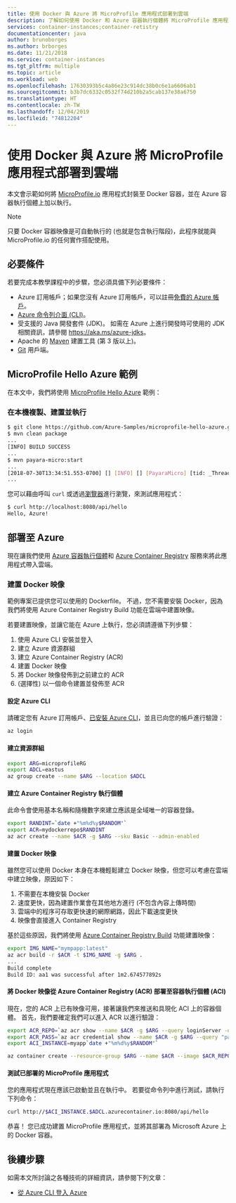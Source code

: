 ```yaml
---
title: 使用 Docker 與 Azure 將 MicroProfile 應用程式部署到雲端
description: 了解如何使用 Docker 和 Azure 容器執行個體將 MicroProfile 應用程式部署至雲端。
services: container-instances;container-retistry
documentationcenter: java
author: brunoborges
ms.author: brborges
ms.date: 11/21/2018
ms.service: container-instances
ms.tgt_pltfrm: multiple
ms.topic: article
ms.workload: web
ms.openlocfilehash: 17630393b5c4a86e23c914dc38b0c6e1a6606ab1
ms.sourcegitcommit: b3b7dc6332c0532f74d210b2a5cab137e38a6750
ms.translationtype: HT
ms.contentlocale: zh-TW
ms.lasthandoff: 12/04/2019
ms.locfileid: "74812204"
---
```

# <a name="deploy-a-microprofile-application-to-the-cloud-with-docker-and-azure"></a>使用 Docker 與 Azure 將 MicroProfile 應用程式部署到雲端

本文會示範如何將 [MicroProfile.io] 應用程式封裝至 Docker 容器，並在 Azure 容器執行個體上加以執行。

> [!NOTE]
>
> 只要 Docker 容器映像是可自動執行的 (也就是包含執行階段)，此程序就能與 MicroProfile.io 的任何實作搭配使用。

## <a name="prerequisites"></a>必要條件

若要完成本教學課程中的步驟，您必須具備下列必要條件：

* Azure 訂用帳戶；如果您沒有 Azure 訂用帳戶，可以註冊[免費的 Azure 帳戶]。
* [Azure 命令列介面 (CLI)]。
* 受支援的 Java 開發套件 (JDK)。 如需在 Azure 上進行開發時可使用的 JDK 相關資訊，請參閱 <https://aka.ms/azure-jdks>。
* Apache 的 [Maven] 建置工具 (第 3 版以上)。
* [Git] 用戶端。

## <a name="microprofile-hello-azure-sample"></a>MicroProfile Hello Azure 範例

在本文中，我們將使用 [MicroProfile Hello Azure](https://github.com/azure-samples/microprofile-hello-azure) 範例：

### <a name="clone-build-and-run-locally"></a>在本機複製、建置並執行

```bash
$ git clone https://github.com/Azure-Samples/microprofile-hello-azure.git
$ mvn clean package
...
[INFO] BUILD SUCCESS
...
$ mvn payara-micro:start
...
[2018-07-30T13:34:51.553-0700] [] [INFO] [] [PayaraMicro] [tid: _ThreadID=1 _ThreadName=main] [timeMillis: 1532982891553] [levelValue: 800] Payara Micro  5.182 #badassmicrofish (build 303) ready in 10,304 (ms)
...
```

您可以藉由呼叫 `curl` 或透過[瀏覽器](http://localhost:8080/api/hello)進行瀏覽，來測試應用程式：

```bash
$ curl http://localhost:8080/api/hello
Hello, Azure!
```

## <a name="deploy-to-azure"></a>部署至 Azure

現在讓我們使用 [Azure 容器執行個體]和 [Azure Container Registry] 服務來將此應用程式帶入雲端。

### <a name="build-a-docker-image"></a>建置 Docker 映像

範例專案已提供您可以使用的 Dockerfile。 不過，您不需要安裝 Docker，因為我們將使用 Azure Container Registry Build 功能在雲端中建置映像。

若要建置映像，並讓它能在 Azure 上執行，您必須請遵循下列步驟：

1. 使用 Azure CLI 安裝並登入
1. 建立 Azure 資源群組
1. 建立 Azure Container Registry (ACR)
1. 建置 Docker 映像
1. 將 Docker 映像發佈到之前建立的 ACR
1. (選擇性) 以一個命令建置並發佈至 ACR


#### <a name="set-up-azure-cli"></a>設定 Azure CLI

請確定您有 Azure 訂用帳戶、[已安裝 Azure CLI](https://docs.microsoft.com/cli/azure/install-azure-cli?view=azure-cli-latest)，並且已向您的帳戶進行驗證：

```bash
az login
```

#### <a name="create-a-resource-group"></a>建立資源群組

```bash
export ARG=microprofileRG
export ADCL=eastus
az group create --name $ARG --location $ADCL
```

#### <a name="create-an-azure-container-registry-instance"></a>建立 Azure Container Registry 執行個體

此命令會使用基本名稱和隨機數字來建立應該是全域唯一的容器登錄。

```bash
export RANDINT=`date +"%m%d%y$RANDOM"`
export ACR=mydockerrepo$RANDINT
az acr create --name $ACR -g $ARG --sku Basic --admin-enabled
```

#### <a name="build-the-docker-image"></a>建置 Docker 映像

雖然您可以使用 Docker 本身在本機輕鬆建立 Docker 映像，但您可以考慮在雲端中建立映像，原因如下：

1. 不需要在本機安裝 Docker
1. 速度更快，因為建置作業會在其他地方進行 (不包含內容上傳時間)
1. 雲端中的程序可存取更快速的網際網路，因此下載速度更快
1. 映像會直接進入 Container Registry

基於這些原因，我們將使用 [Azure Container Registry Build] 功能建置映像：

```bash
export IMG_NAME="mympapp:latest"
az acr build -r $ACR -t $IMG_NAME -g $ARG .
...
Build complete
Build ID: aa1 was successful after 1m2.674577892s
```

#### <a name="deploy-docker-image-from-azure-container-registry-acr-into-container-instances-aci"></a>將 Docker 映像從 Azure Container Registry (ACR) 部署至容器執行個體 (ACI)

現在，您的 ACR 上已有映像可用，接著讓我們來推送和具現化 ACI 上的容器個體。 首先，我們要確定我們可以進入 ACR 以進行驗證：

```bash
export ACR_REPO=`az acr show --name $ACR -g $ARG --query loginServer -o tsv`
export ACR_PASS=`az acr credential show --name $ACR -g $ARG --query "passwords[0].value" -o tsv`
export ACI_INSTANCE=myapp`date +"%m%d%y$RANDOM"`

az container create --resource-group $ARG --name $ACR --image $ACR_REPO/$IMG_NAME --cpu 1 --memory 1 --registry-login-server $ACR_REPO --registry-username $ACR --registry-password $ACR_PASS --dns-name-label $ACI_INSTANCE --ports 8080
```

#### <a name="test-your-deployed-microprofile-application"></a>測試已部署的 MicroProfile 應用程式

您的應用程式現在應該已啟動並且在執行中。 若要從命令列中進行測試，請執行下列命令：

```bash
curl http://$ACI_INSTANCE.$ADCL.azurecontainer.io:8080/api/hello
````

恭喜！ 您已成功建置 MicroProfile 應用程式，並將其部署為 Microsoft Azure 上的 Docker 容器。

## <a name="next-steps"></a>後續步驟

如需本文所討論之各種技術的詳細資訊，請參閱下列文章：

* [從 Azure CLI 登入 Azure](/azure/xplat-cli-connect)

<!-- URL List -->

[Azure Container Registry Build]: https://docs.microsoft.com/azure/container-registry/container-registry-build-overview
[MicroProfile.io]: https://microprofile.io
[Azure 命令列介面 (CLI)]: /cli/azure/overview
[Azure for Java Developers]: https://docs.microsoft.com/azure/java/
[Azure portal]: https://portal.azure.com/
[免費的 Azure 帳戶]: https://azure.microsoft.com/pricing/free-trial/
[Git]: https://github.com/
[Maven]: http://maven.apache.org/
[Java Development Kit (JDK)]: https://aka.ms/azure-jdks
<!-- http://www.oracle.com/technetwork/java/javase/downloads/ -->
[Azure 容器執行個體]: https://docs.microsoft.com/azure/container-instances/
[Azure Container Registry]:  https://docs.microsoft.com/azure/container-registry